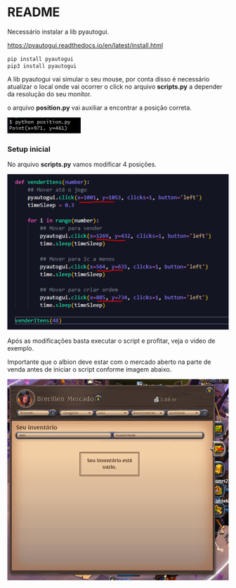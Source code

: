 # README

Necessário instalar a lib pyautogui.

https://pyautogui.readthedocs.io/en/latest/install.html

```
pip install pyautogui
pip3 install pyautogui

```

A lib pyautogui vai simular o seu mouse, por conta disso é necessário atualizar o local onde vai ocorrer o click no arquivo **scripts.py** a depender da resolução do seu monitor.

o arquivo **position.py** vai auxiliar a encontrar a posição correta.

![alt text](./assets/positon.png)

### Setup inicial

No arquivo **scripts.py** vamos modificar 4 posições.

![alt text](./assets/code.png)

Após as modificações basta executar o script e profitar, veja o video de exemplo.

Importante que o albion deve estar com o mercado aberto na parte de venda antes de iniciar o script conforme imagem abaixo.

![alt text](./assets/mercado.png)
